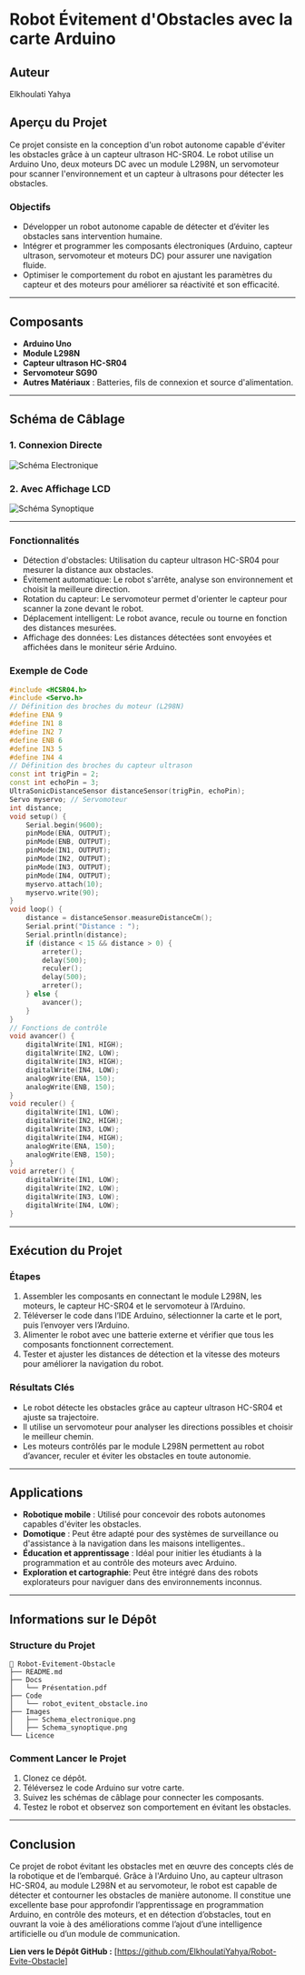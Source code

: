# Robot Évitement d'Obstacles avec la carte Arduino

## Auteur
Elkhoulati Yahya

## Aperçu du Projet

Ce projet consiste en la conception d'un robot autonome capable d'éviter les obstacles grâce à un capteur ultrason HC-SR04. Le robot utilise un Arduino Uno, deux moteurs DC avec un module L298N, un servomoteur pour scanner l'environnement et un capteur à ultrasons pour détecter les obstacles.

### Objectifs

- Développer un robot autonome capable de détecter et d’éviter les obstacles sans intervention humaine.
- Intégrer et programmer les composants électroniques (Arduino, capteur ultrason, servomoteur et moteurs DC) pour assurer une navigation fluide.
- Optimiser le comportement du robot en ajustant les paramètres du capteur et des moteurs pour améliorer sa réactivité et son efficacité.

---

## Composants

- **Arduino Uno**
- **Module L298N**
- **Capteur ultrason HC-SR04**
- **Servomoteur SG90**
- **Autres Matériaux** : Batteries, fils de connexion et source d'alimentation.

---

## Schéma de Câblage

### 1. Connexion Directe

![Schéma Electronique](Images/Schema_electronique.png)

### 2. Avec Affichage LCD

![Schéma Synoptique](Images/Schema_synoptique.png)

---

### Fonctionnalités

- Détection d'obstacles: Utilisation du capteur ultrason HC-SR04 pour mesurer la distance aux obstacles.
- Évitement automatique: Le robot s'arrête, analyse son environnement et choisit la meilleure direction.
- Rotation du capteur: Le servomoteur permet d'orienter le capteur pour scanner la zone devant le robot.
- Déplacement intelligent: Le robot avance, recule ou tourne en fonction des distances mesurées.
- Affichage des données: Les distances détectées sont envoyées et affichées dans le moniteur série Arduino.

### Exemple de Code

```cpp
#include <HCSR04.h>
#include <Servo.h>
// Définition des broches du moteur (L298N)
#define ENA 9  
#define IN1 8  
#define IN2 7  
#define ENB 6  
#define IN3 5  
#define IN4 4  
// Définition des broches du capteur ultrason
const int trigPin = 2;
const int echoPin = 3;
UltraSonicDistanceSensor distanceSensor(trigPin, echoPin);
Servo myservo; // Servomoteur
int distance;
void setup() {
    Serial.begin(9600);
    pinMode(ENA, OUTPUT);
    pinMode(ENB, OUTPUT);
    pinMode(IN1, OUTPUT);
    pinMode(IN2, OUTPUT);
    pinMode(IN3, OUTPUT);
    pinMode(IN4, OUTPUT);
    myservo.attach(10);
    myservo.write(90);
}
void loop() {
    distance = distanceSensor.measureDistanceCm();
    Serial.print("Distance : ");
    Serial.println(distance);
    if (distance < 15 && distance > 0) {
        arreter();
        delay(500);
        reculer();
        delay(500);
        arreter();
    } else {
        avancer();
    }
}
// Fonctions de contrôle
void avancer() {
    digitalWrite(IN1, HIGH);
    digitalWrite(IN2, LOW);
    digitalWrite(IN3, HIGH);
    digitalWrite(IN4, LOW);
    analogWrite(ENA, 150);
    analogWrite(ENB, 150);
}
void reculer() {
    digitalWrite(IN1, LOW);
    digitalWrite(IN2, HIGH);
    digitalWrite(IN3, LOW);
    digitalWrite(IN4, HIGH);
    analogWrite(ENA, 150);
    analogWrite(ENB, 150);
}
void arreter() {
    digitalWrite(IN1, LOW);
    digitalWrite(IN2, LOW);
    digitalWrite(IN3, LOW);
    digitalWrite(IN4, LOW);
}
```

---

## Exécution du Projet

### Étapes

1. Assembler les composants en connectant le module L298N, les moteurs, le capteur HC-SR04 et le servomoteur à l’Arduino.
2. Téléverser le code dans l’IDE Arduino, sélectionner la carte et le port, puis l’envoyer vers l’Arduino.
3. Alimenter le robot avec une batterie externe et vérifier que tous les composants fonctionnent correctement.
4. Tester et ajuster les distances de détection et la vitesse des moteurs pour améliorer la navigation du robot.

### Résultats Clés

- Le robot détecte les obstacles grâce au capteur ultrason HC-SR04 et ajuste sa trajectoire.
- Il utilise un servomoteur pour analyser les directions possibles et choisir le meilleur chemin.
- Les moteurs contrôlés par le module L298N permettent au robot d’avancer, reculer et éviter les obstacles en toute autonomie.

---

## Applications

- **Robotique mobile** : Utilisé pour concevoir des robots autonomes capables d'éviter les obstacles.
- **Domotique** : Peut être adapté pour des systèmes de surveillance ou d'assistance à la navigation dans les maisons intelligentes..
- **Éducation et apprentissage** : Idéal pour initier les étudiants à la programmation et au contrôle des moteurs avec Arduino.
- **Exploration et cartographie**: Peut être intégré dans des robots explorateurs pour naviguer dans des environnements inconnus.

---

## Informations sur le Dépôt

### Structure du Projet

```
📂 Robot-Evitement-Obstacle
├── README.md
├── Docs
│   └── Présentation.pdf
├── Code
│   └── robot_evitent_obstacle.ino
├── Images
│   ├── Schema_electronique.png
│   ├── Schema_synoptique.png
└── Licence
```

### Comment Lancer le Projet

1. Clonez ce dépôt.
2. Téléversez le code Arduino sur votre carte.
3. Suivez les schémas de câblage pour connecter les composants.
4. Testez le robot et observez son comportement en évitant les obstacles.

---

## Conclusion

Ce projet de robot évitant les obstacles met en œuvre des concepts clés de la robotique et de l’embarqué. Grâce à l'Arduino Uno, au capteur ultrason HC-SR04, au module L298N et au servomoteur, le robot est capable de détecter et contourner les obstacles de manière autonome.
Il constitue une excellente base pour approfondir l’apprentissage en programmation Arduino, en contrôle des moteurs, et en détection d’obstacles, tout en ouvrant la voie à des améliorations comme l’ajout d’une intelligence artificielle ou d’un module de communication.

**Lien vers le Dépôt GitHub :** [https://github.com/ElkhoulatiYahya/Robot-Evite-Obstacle]


